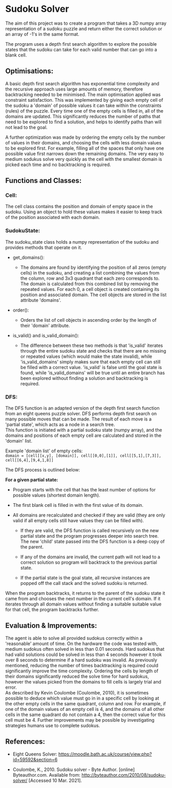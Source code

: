 # Sudoku Solver

The aim of this project was to create a program that takes a 3D numpy array representation of a sudoku puzzle and return either the correct solution or an array of -1's in the same format.

The program uses a depth first search algorithm to explore the possible states that the sudoku can take for each valid number that can go into a blank cell.

## Optimisations:

A basic depth first search algorithm has exponential time complexity and the recursive approach uses large amounts of memory, therefore backtracking needed to be minimised.
The main optimisation applied was constraint satisfaction. This was implemented by giving each empty cell of the sudoku a 'domain' of possible values it can take within the constraints (rules) of the puzzle. Every time one of the empty cells is filled in, all of the domains are updated. This significantly reduces the number of paths that need to be explored to find a solution, and helps to identify paths than will not lead to the goal.

A further optimization was made by ordering the empty cells by the number of values in their domains, and choosing the cells with less domain values to be explored first. For example, filling all of the spaces that only have one possible value first narrows down the remaining domains. The very easy to medium sodukus solve very quickly as the cell with the smallest domain is picked each time and no backtracking is required.

## Functions and Classes:

### Cell:

The cell class contains the position and domain of empty space in the sudoku. Using an object to hold these values makes it easier to keep track of the position associated with each domain.

### SudokuState:

The sudoku_state class holds a numpy representation of the sudoku and provides methods that operate on it.

- get_domains():

  - The domains are found by identifying the position of all zeros (empty cells) in the sudoku, and creating a list combining the values from the column, row and 3x3 quadrant that each zero corresponds to. The domain is calculated from this combined list by removing the repeated values.
    For each 0, a cell object is created containing its position and associated domain. The cell objects are stored in the list attribute 'domains'.

- order():

  - Orders the list of cell objects in ascending order by the length of their 'domain' attribute.

- is_valid() and is_valid_domain():
  - The difference between these two methods is that 'is_valid' iterates through the entire sudoku state and checks that there are no missing or repeated values (which would make the state invalid), while 'is_valid_domains' simply makes sure that each empty cell can still be filled with a correct value. 'is_valid' is false until the goal state is found, while 'is_valid_domains' will be true until an entire branch has been explored without finding a solution and backtracking is required.

### DFS:

The DFS function is an adapted version of the depth first search function from an eight queens puzzle solver. DFS performs depth first search on many possible moves that can be made. The result of each move is a 'partial state', which acts as a node in a search tree.  
This function is initiated with a partial sudoku state (numpy array), and the domains and positions of each empty cell are calculated and stored in the 'domain' list.

Example 'domain list' of empty cells:  
`domain = [cell[[x,y], [domain]], cell[[0,0],[1]], cell[[5,1],[7,3]], cell[[6,4],[9,4,1,8]]`

The DFS process is outlined below:

**For a given partial state:**

- Program starts with the cell that has the least number of options for possible values (shortest domain length).

- The first blank cell is filled in with the first value of its domain.

- All domains are recalculated and checked if they are valid (they are only valid if all empty cells still have values they can be filled with).

  - If they are valid, the DFS function is called recursively on the new partial state and the program progresses deeper into search tree. The new 'child' state passed into the DFS function is a deep copy of the parent.

  - If any of the domains are invalid, the current path will not lead to a correct solution so program will backtrack to the previous partial state.

  - If the partial state is the goal state, all recursive instances are popped off the call stack and the solved sudoku is returned.

When the program backtracks, it returns to the parent of the sudoku state it came from and chooses the next number in the current cell's domain. If it iterates through all domain values without finding a suitable suitable value for that cell, the program backtracks further.

## Evaluation & Improvements:

The agent is able to solve all provided sudokus correctly within a 'reasonable' amount of time. On the hardware the code was tested with, medium sudokus often solved in less than 0.01 seconds. Hard sudokus that had valid solutions could be solved in less than 4 seconds however it took over 8 seconds to determine if a hard sudoku was invalid. As previously mentioned, reducing the number of times backtracking is required could significantly improve the time complexity. Ordering the cells by length of their domains significantly reduced the solve time for hard sudokus, however the values picked from the domains to fill cells is largely trial and error.  
As described by Kevin Coulombe (Coulombe, 2010), it is sometimes possible to deduce which value must go in in a specific cell by looking at the other empty cells in the same quadrant, column and row. For example, if one of the domain values of an empty cell is 4, and the domains of all other cells in the same quadrant do not contain a 4, then the correct value for this cell must be 4. Further improvements may be possible by investigating strategies humans use to complete sudokus.

## References:

- Eight Queens Solver: https://moodle.bath.ac.uk/course/view.php?id=59592&section=6

- Coulombe, K., 2010. Sudoku solver - Byte Author. [online] Byteauthor.com. Available from: http://byteauthor.com/2010/08/sudoku-solver/ [Accessed 10 Mar. 2021].
